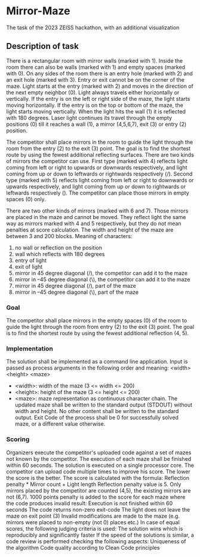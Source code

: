 # Mirror-Maze
The task of the 2023 ZEISS hackathon, with an additional visualization

## Description of task
There is a rectangular room with mirror walls (marked with 1). Inside the room there can also be walls (marked with 1) and empty spaces (marked with 0). On any sides of the room there is an entry hole (marked with 2) and an exit hole (marked with 3). Entry or exit cannot be on the corner of the maze. Light starts at the entry (marked with 2) and moves in the direction of the next empty neighbor (0). Light always travels either horizontally or vertically. If the entry is on the left or right side of the maze, the light starts moving horizontally. If the entry is on the top or bottom of the maze, the light starts moving vertically. When the light hits the wall (1) it is reflected with 180 degrees. Laser light continues its travel through the empty positions (0) till it reaches a wall (1), a mirror (4,5,6,7), exit (3) or entry (2) position.

The competitor shall place mirrors in the room to guide the light through the room from the entry (2) to the exit (3) point. The goal is to find the shortest route by using the fewest additional reflecting surfaces.
There are two kinds of mirrors the competitor can use. First type (marked with 4) reflects light coming from left or right to upwards or downwards respectively, and light coming from up or down to leftwards or rightwards respectively (/). Second type (marked with 5) reflects light coming from left or right to downwards or upwards respectively, and light coming from up or down to rightwards or leftwards respectively (\). The competitor can place those mirrors in empty spaces (0) only.

There are two other kinds of mirrors (marked with 6 and 7). Those mirrors are placed in the maze and cannot be moved. They reflect light the same way as mirrors marked with 4 and 5 respectively, but they do not mean penalties at score calculation.
The width and height of the maze are between 3 and 200 blocks.
Meaning of characters:
1. no wall or reflection on the position
2. wall which reflects with 180 degrees
3. entry of light
4. exit of light
5. mirror in 45 degree diagonal (\/), the competitor can add it to the maze
6. mirror in –45 degree diagonal (\\), the competitor can add it to the maze
7. mirror in 45 degree diagonal (\/), part of the maze
8. mirror in –45 degree diagonal (\\), part of the maze

### Goal
The competitor shall place mirrors in the empty spaces (0) of the room to guide the light through the room from entry (2) to the exit (3) point. The goal is to find the shortest route by using the fewest additional reflection (4, 5).

### Implementation
The solution shall be implemented as a command line application.
Input is passed as process arguments in the following order and meaning: \<width\> \<height\> \<maze\>
* \<width\>: width of the maze (3 <= width <= 200)
* \<height\>: height of the maze (3 <= height <= 200)
* \<maze\>: maze representation as continuous character chain.
The updated maze shall be written to the standard output (STDOUT) without width and height. No other content shall be written to the standard output.
Exit Code of the process shall be 0 for successfully solved maze, or a different value otherwise.

### Scoring
Organizers execute the competitor's uploaded code against a set of mazes not known by the competitor. The execution of each maze shall be finished within 60 seconds. The solution is executed on a single processor core.
The competitor can upload code multiple times to improve his score.
The lower the score is the better.
The score is calculated with the formula:
Reflection penalty * Mirror count + Light length
Reflection penalty value is 5.
Only mirrors placed by the competitor are counted (4,5), the existing mirrors are not (6,7).
1000 points penalty is added to the score for each maze where the code produces invalid result:
Execution is not finished within 60 seconds
The code returns non-zero exit-code
The light does not leave the maze on exit point (3)
Invalid modifications are made to the maze (e.g. mirrors were placed to non-empty (not 0) places etc.)
In case of equal scores, the following judging criteria is used:
The solution wins which is reproducibly and significantly faster
If the speed of the solutions is similar, a code review is performed checking the following aspects:
Uniqueness of the algorithm
Code quality according to Clean Code principles
